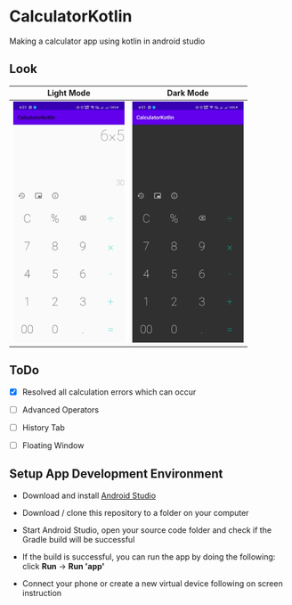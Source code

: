 # CalculatorKotlin
Making a calculator app using kotlin in android studio


## Look
| Light Mode | Dark Mode |
| :--------: | :-------: |
| <img src="https://github.com/Mohit0233/CalculatorKotlin/blob/master/Images%20for%20README.md/Light_Mode_Output.jpg" width="200"> | <img src="https://github.com/Mohit0233/CalculatorKotlin/blob/master/Images%20for%20README.md/Dark_Mode_Output.jpg" width="200"> |


## ToDo
- [x] Resolved all calculation errors which can occur
- [ ] Advanced Operators
- [ ] History Tab
- [ ] Floating Window


## Setup App Development Environment

- Download and install [Android Studio](https://developer.android.com/studio)

- Download / clone this repository to a folder on your computer

- Start Android Studio, open your source code folder and check if the Gradle build will be successful

- If the build is successful, you can run the app by doing the following: click **Run** -> **Run 'app'**

- Connect your phone or create a new virtual device following on screen instruction
